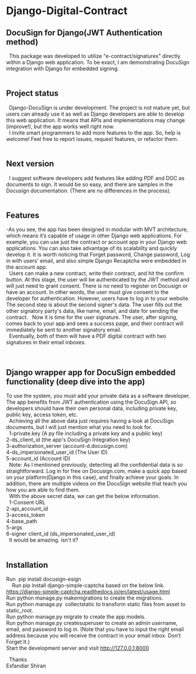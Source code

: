 # Django-Digital-Contract <br />
## DocuSign for Django(JWT Authentication method)<br />
 
This package was developed to utilize "e-contract/signatures" directly within a Django web application. To be exact, I am demonstrating DocuSign integration with Django for embedded signing.<br />
 
## Project status
 
Django-DocuSign is under development. The project is not mature yet, but users can already use it as well as Django developers are able to develop this web application. It means that APIs and implementations may change (improve!), but the app works well right now.<br />
 
I invite smart programmers to add more features to the app. So, help is welcome! Feel free to report issues, request features, or refactor them.<br />
 
## Next version<br />
 
I suggest software developers add features like adding PDF and DOC as documents to sign. It would be so easy, and there are samples in the Docusign documentation. (There are no differences in the process).<br />
 
## Features<br />
-As you see, the app has been designed in modular with MVT architecture, which means it’s capable of usage in other Django web applications. For example, you can use just the contract or account app in your Django web applications. You can also take advantage of its scalability and quickly develop it. It is worth noticing that Forget password, Change password, Log in with users' email, and also simple Django Recaptcha were embedded in the account app.<br />
 
Users can make a new contract, write their contract, and hit the confirm button. At this stage, the user will be authenticated by the JWT method and will just need to grant consent. There is no need to register on Docusign or have an account. In other words, the user must give consent to the developer for authentication. However, users have to log in to your website.<br />
The second step is about the second signer's data. The user fills out the other signatory party's data, like name, email, and date for sending the contract.
 
Now it is time for the user signature. The user, after signing, comes back to your app and sees a success page, and their contract will immediately be sent to another signatory email.<br />
 
Eventually, both of them will have a PDF digital contract with two signatures in their email inboxes.<br />

 
## Django wrapper app for DocuSign embedded functionality (deep dive into the app)<br />

To use the system, you must add your private data as a software developer. The app benefits from JWT authentication using the DocuSign API, so developers should have their own personal data, including private key, public key, access token, etc.<br />
 
Achieving all the above data just requires having a look at DocuSign documents, but I will just mention what you need to look for.<br />
 
1-private.key               (A py file including a private key and a public key)<br />
2-ds_client_id              (the app's DocuSign Integration key)<br />
3-authorization_server      (account-d.docusign.com)<br />
4-ds_impersonated_user_id   (The User ID)<br />
5-account_id                (Account ID)<br />
 
Note: As I mentioned previously, detecting all the confidential data is so straightforward. Log in for free on Docusign.com, make a quick app based on your platform(Django in this case), and finally achieve your goals. In addition, there are multiple videos on the DocuSign website that teach you how you are able to find them.<br />
 
With the above secret data, we can get the below information.<br />
 
1-Consent URL<br />
2-api_account_id<br />
3-access_token<br />
4-base_path<br />
5-args<br />
6-signer client_id (ds_impersonated_user_id)<br />
 
It would be amazing. isn't it?<br />
 

## Installation<br />

Run  pip install docusign-esign<br />   
Run pip install django-simple-captcha based on the below link.<br />
https://django-simple-captcha.readthedocs.io/en/latest/usage.html<br />
Run python manage.py makemigrations to create the migrations.<br />
Run python manage.py  collectstatic to transform static files from asset to static_root.<br />
Run python manage.py migrate to create the app models.<br />
Run python manage.py createsuperuser to create an admin username, email, and password to log in. (Note that you have to input the right email address because you will receive the contract in your email inbox. Don’t Forget It.)<br />
Start the development server and visit http://127.0.0.1:8000<br />

 
Thanks<br />
Esfandiar Shiran<br />
